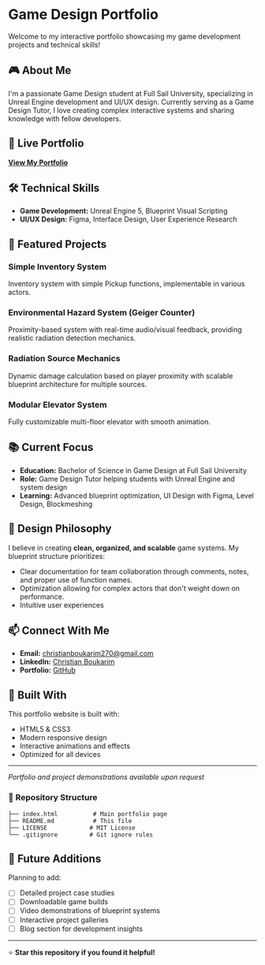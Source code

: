# Game Design Portfolio

Welcome to my interactive portfolio showcasing my game development projects and technical skills!

## 🎮 About Me

I'm a passionate Game Design student at Full Sail University, specializing in Unreal Engine development and UI/UX design. Currently serving as a Game Design Tutor, I love creating complex interactive systems and sharing knowledge with fellow developers.

## 🚀 Live Portfolio

**[View My Portfolio](https://github.com/ChristianBKarim/My_Portfolio)**

## 🛠️ Technical Skills

- **Game Development:** Unreal Engine 5, Blueprint Visual Scripting
- **UI/UX Design:** Figma, Interface Design, User Experience Research  

## 🎯 Featured Projects

### Simple Inventory System
Inventory system with simple Pickup functions, implementable in various actors.

### Environmental Hazard System (Geiger Counter)
Proximity-based system with real-time audio/visual feedback, providing realistic radiation detection mechanics.

### Radiation Source Mechanics
Dynamic damage calculation based on player proximity with scalable blueprint architecture for multiple sources.

### Modular Elevator System
Fully customizable multi-floor elevator with smooth animation.



## 📚 Current Focus

- **Education:** Bachelor of Science in Game Design at Full Sail University
- **Role:** Game Design Tutor helping students with Unreal Engine and system design
- **Learning:** Advanced blueprint optimization, UI Design with Figma, Level Design, Blockmeshing

## 🎨 Design Philosophy

I believe in creating **clean, organized, and scalable** game systems. My blueprint structure prioritizes:
- Clear documentation for team collaboration through comments, notes, and proper use of function names. 
- Optimization allowing for complex actors that don't weight down on performance.
- Intuitive user experiences

## 📫 Connect With Me

- **Email:** christianboukarim270@gmail.com
- **LinkedIn:** [Christian Boukarim](https://www.linkedin.com/in/christian-boukarim-2904211b6)
- **Portfolio:** [GitHub](https://github.com/ChristianBKarim/My_Portfolio)

## 🔧 Built With

This portfolio website is built with:
- HTML5 & CSS3
- Modern responsive design
- Interactive animations and effects
- Optimized for all devices

---

*Portfolio and project demonstrations available upon request*

### 📝 Repository Structure

```
├── index.html          # Main portfolio page
├── README.md           # This file
├── LICENSE            # MIT License
└── .gitignore         # Git ignore rules
```

## 🚀 Future Additions

Planning to add:
- [ ] Detailed project case studies
- [ ] Downloadable game builds
- [ ] Video demonstrations of blueprint systems
- [ ] Interactive project galleries
- [ ] Blog section for development insights

---

⭐ **Star this repository if you found it helpful!**
